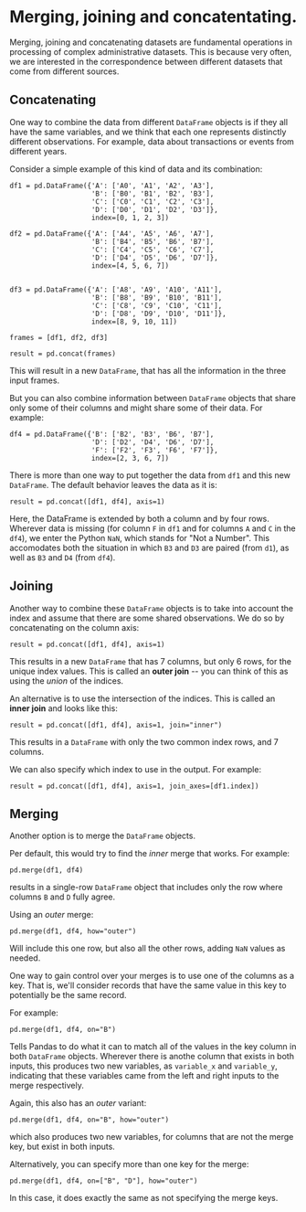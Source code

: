 # Merging, joining and concatentating. 

Merging, joining and concatenating datasets are fundamental operations in processing of 
complex administrative datasets. This is because very often, we are interested in the 
correspondence between different  datasets that come from different sources. 

## Concatenating

One way to combine the data from different `DataFrame` objects is if they all have the same 
variables, and we think that each one represents distinctly different observations. For 
example, data about transactions or events from different years. 

Consider a simple example of this kind of data and its combination:

```
df1 = pd.DataFrame({'A': ['A0', 'A1', 'A2', 'A3'],
                    'B': ['B0', 'B1', 'B2', 'B3'],
                    'C': ['C0', 'C1', 'C2', 'C3'],
                    'D': ['D0', 'D1', 'D2', 'D3']},
                    index=[0, 1, 2, 3]) 

df2 = pd.DataFrame({'A': ['A4', 'A5', 'A6', 'A7'],
                    'B': ['B4', 'B5', 'B6', 'B7'],
                    'C': ['C4', 'C5', 'C6', 'C7'],
                    'D': ['D4', 'D5', 'D6', 'D7']},
                    index=[4, 5, 6, 7])


df3 = pd.DataFrame({'A': ['A8', 'A9', 'A10', 'A11'],
                    'B': ['B8', 'B9', 'B10', 'B11'],
                    'C': ['C8', 'C9', 'C10', 'C11'],
                    'D': ['D8', 'D9', 'D10', 'D11']},
                    index=[8, 9, 10, 11]) 

frames = [df1, df2, df3]

result = pd.concat(frames)
```

This will result in a new `DataFrame`, that has all the information in the three input frames. 

But you can also combine information between `DataFrame` objects that share only some of their columns and might share some of their data. For example: 

```
df4 = pd.DataFrame({'B': ['B2', 'B3', 'B6', 'B7'], 
                    'D': ['D2', 'D4', 'D6', 'D7'],
                    'F': ['F2', 'F3', 'F6', 'F7']}, 
                    index=[2, 3, 6, 7])
```

There is more than one way to put together the data from `df1` and this new `DataFrame`. The default behavior leaves the data as it is: 

```
result = pd.concat([df1, df4], axis=1)
```

Here, the DataFrame is extended by both a column and by four rows. Wherever data is missing 
(for column `F` in `df1` and for columns `A` and `C` in the `df4`), we enter the Python `NaN`, 
which stands for "Not a Number". This accomodates both the situation in which `B3` and `D3` are paired (from `d1`), as well as `B3` and `D4` (from `df4`).

## Joining 

Another way to combine these `DataFrame` objects is to take into account the index and assume 
that there are some shared observations. We do so by concatenating on the column axis:

```
result = pd.concat([df1, df4], axis=1)
```

This results in a new `DataFrame` that has 7 columns, but only 6 rows, for the unique index values. This is called an **outer join** -- you can think of this as using the *union* of the indices. 

An alternative is to use the intersection of the indices. This is called an **inner join** and looks like this: 

```
result = pd.concat([df1, df4], axis=1, join="inner")
```

This results in a `DataFrame` with only the two common index rows, and 7 columns.

We can also specify which index to use in the output. For example: 

```
result = pd.concat([df1, df4], axis=1, join_axes=[df1.index])
```

## Merging

Another option is to merge the `DataFrame` objects. 

Per default, this would try to find the *inner* merge that works. For example: 

```
pd.merge(df1, df4)
```
results in a single-row `DataFrame` object that includes only the row where columns `B` and `D` fully agree.

Using an *outer* merge: 

```
pd.merge(df1, df4, how="outer")
```

Will include this one row, but also all the other rows, adding `NaN` values as needed.

One way to gain control over your merges is to use one of the columns as a key. That is, we'll consider records that have the same value in this key to potentially be the same record. 

For example: 

```
pd.merge(df1, df4, on="B")
```

Tells Pandas to do what it can to match all of the values in the key column in both `DataFrame` objects. Wherever there is anothe column that exists in both inputs, this produces two new variables, as `variable_x` and `variable_y`, indicating that these variables came from the left and right inputs to the merge respectively. 

Again, this also has an *outer* variant: 

```
pd.merge(df1, df4, on="B", how="outer")
```

which also produces two new variables, for columns that are not the merge key, but exist in both inputs.

Alternatively, you can specify more than one key for the merge:

```
pd.merge(df1, df4, on=["B", "D"], how="outer")
```

In this case, it does exactly the same as not specifying the merge keys.



